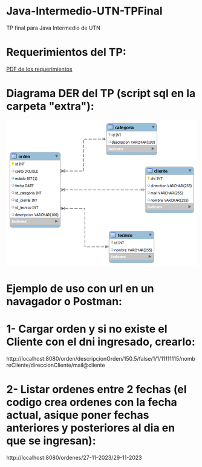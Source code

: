 # Java-Intermedio-UTN-TPFinal
TP final para Java Intermedio de UTN

# Requerimientos del TP:
[PDF de los requerimientos](extra/Trabajo-Práctico-Java-UTN.pdf)

# Diagrama DER del TP (script sql en la carpeta "extra"):
![ScreenShot](extra/DER-TPFinal-Java-UTN.png)

# Ejemplo de uso con url en un navagador o Postman:

# 1- Cargar orden y si no existe el Cliente con el dni ingresado, crearlo:

http://localhost:8080/orden/descripcionOrden/150.5/false/1/1/11111115/nombreCliente/direccionCliente/mail@cliente

# 2- Listar ordenes entre 2 fechas (el codigo crea ordenes con la fecha actual, asique poner fechas anteriores y posteriores al dia en que se ingresan):

http://localhost:8080/ordenes/27-11-2023/29-11-2023



